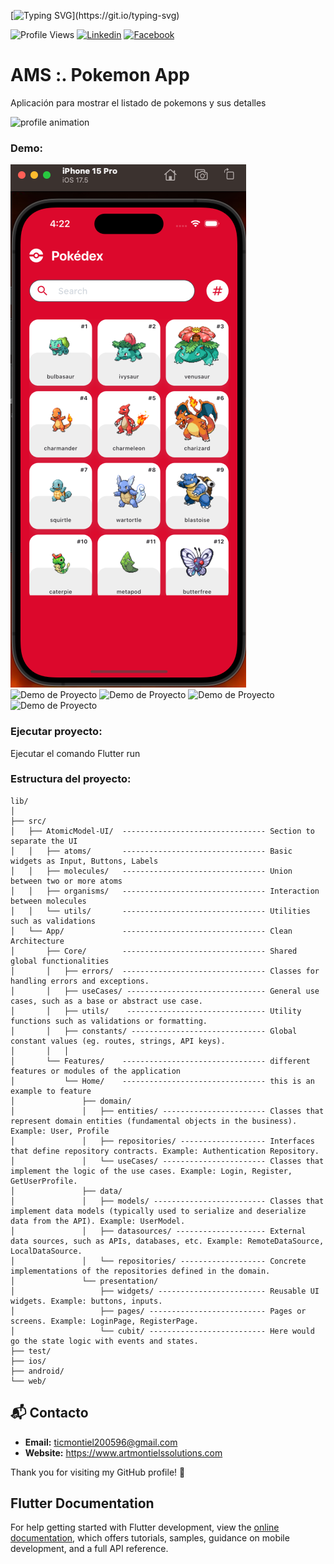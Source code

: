 [![Typing SVG](https://readme-typing-svg.demolab.com?font=Fira+Code&pause=1000&color=13F700&random=false&width=435&lines=Hello+%F0%9F%91%8B%2C+I+am+Arturo+Montiel.)](https://git.io/typing-svg)

![Profile Views](https://komarev.com/ghpvc/?username=amontiel96&color=blue)
[![Linkedin](https://img.shields.io/badge/-ArturoMontiel-blue?style=flat-square&logo=Linkedin&logoColor=white&link=https://www.linkedin.com/in/arturo-montiel-salguero-194059126/)](https://www.linkedin.com/in/arturo-montiel-salguero-194059126/)
[![Facebook](https://img.shields.io/badge/-ArturoMontiel-blue?style=flat-square&logo=Facebook&logoColor=white&link=https://www.facebook.com/arturo.salguero.94064?mib)](https://www.facebook.com/arturo.salguero.94064?mib)

# AMS :. Pokemon App

Aplicación para mostrar el listado de pokemons y sus detalles

![profile animation](https://i.gifer.com/74fQ.gif)

### Demo:

![Demo de Proyecto](assets/images/demo/img.png)
![Demo de Proyecto](assets/images/demo/img_1.png)
![Demo de Proyecto](assets/images/demo/img_2.png)
![Demo de Proyecto](assets/images/demo/img_3.png)
![Demo de Proyecto](assets/images/demo/img_4.png)

### Ejecutar proyecto:

Ejecutar el comando Flutter run

### Estructura del proyecto:

```
lib/
│
├── src/
│   ├── AtomicModel-UI/  -------------------------------- Section to separate the UI
│   │   ├── atoms/       -------------------------------- Basic widgets as Input, Buttons, Labels
│   │   ├── molecules/   -------------------------------- Union between two or more atoms
│   │   ├── organisms/   -------------------------------- Interaction between molecules
│   │   └── utils/       -------------------------------- Utilities such as validations
│   └── App/             -------------------------------- Clean Architecture
│       ├── Core/        -------------------------------- Shared global functionalities
│       │   ├── errors/  -------------------------------- Classes for handling errors and exceptions.
│       │   ├── useCases/ ------------------------------- General use cases, such as a base or abstract use case.
│       │   ├── utils/    ------------------------------- Utility functions such as validations or formatting.
│       │   ├── constants/ ------------------------------ Global constant values (eg. routes, strings, API keys).
│       │   │
│       └── Features/    -------------------------------- different features or modules of the application
│           └── Home/    -------------------------------- this is an example to feature
│               ├── domain/
│               │   ├── entities/ ----------------------- Classes that represent domain entities (fundamental objects in the business). Example: User, Profile
│               │   ├── repositories/ ------------------- Interfaces that define repository contracts. Example: Authentication Repository.
│               │   └── useCases/ ----------------------- Classes that implement the logic of the use cases. Example: Login, Register, GetUserProfile.
│               ├── data/
│               │   ├── models/ ------------------------- Classes that implement data models (typically used to serialize and deserialize data from the API). Example: UserModel.
│               │   ├── datasources/ -------------------- External data sources, such as APIs, databases, etc. Example: RemoteDataSource, LocalDataSource.
│               │   └── repositories/ ------------------- Concrete implementations of the repositories defined in the domain.
│               └── presentation/
│                   ├── widgets/ ------------------------ Reusable UI widgets. Example: buttons, inputs.
│                   ├── pages/ -------------------------- Pages or screens. Example: LoginPage, RegisterPage.
│                   └── cubit/ -------------------------- Here would go the state logic with events and states.
├── test/
├── ios/
├── android/
└── web/
```


## 📬 Contacto

- **Email:** ticmontiel200596@gmail.com
- **Website:** https://www.artmontielssolutions.com

Thank you for visiting my GitHub profile! 🚀

## Flutter Documentation

For help getting started with Flutter development, view the
[online documentation](https://docs.flutter.dev/), which offers tutorials,
samples, guidance on mobile development, and a full API reference.

